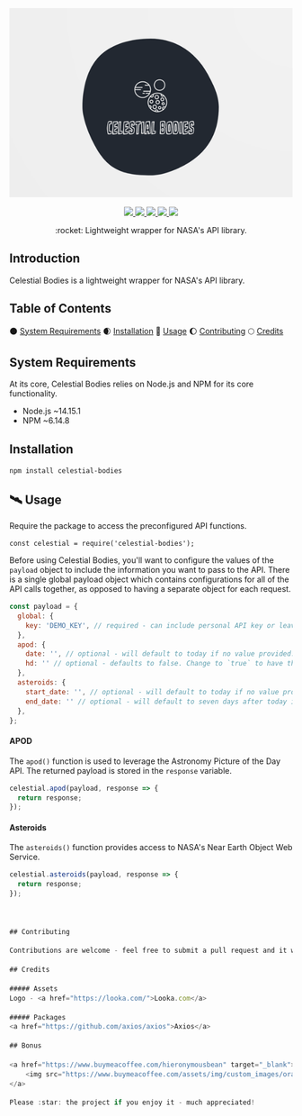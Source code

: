 <p align="center">
  <img src="./.github/assets/celestial-bodies.png" alt="Celestial Bodies">
</p>

<p align="center">
  <a href="#">
    <img src="https://img.shields.io/static/v1?label=status&message=Active%20Development&color=blue&style=flat-square&?logo=open-source-initiative&logoColor=ffffff">
  </a>
  <a href="#">
    <img src="https://img.shields.io/github/v/release/hieronymous-bean/celestial-bodies?include_prereleases&style=flat-square">
  </a>
  <a href="#">
    <img src="https://img.shields.io/github/issues-raw/hieronymous-bean/celestial-bodies?style=flat-square">
  </a>
  <a href="#">
    <img src="https://img.shields.io/github/license/hieronymous-bean/exemplar?style=flat-square">
  </a>
  <a href="#">
    <img src="https://img.shields.io/badge/gulp-builds_this_project-eb4a4b.svg?logo=data%3Aimage%2Fpng%3Bbase64%2CiVBORw0KGgoAAAANSUhEUgAAAAYAAAAOCAMAAAA7QZ0XAAAABlBMVEUAAAD%2F%2F%2F%2Bl2Z%2FdAAAAAXRSTlMAQObYZgAAABdJREFUeAFjAAFGRjSSEQzwUgwQkjAFAAtaAD0Ls2nMAAAAAElFTkSuQmCC&style=flat-square">
  </a>
  <br>
</p>

<p align="center">:rocket: Lightweight wrapper for NASA's API library.</p>





## Introduction
Celestial Bodies is a lightweight wrapper for NASA's API library. 




## Table of Contents

:new_moon: <a href="#system-requirements">System Requirements</a>
:waxing_crescent_moon: <a href="#installation">Installation</a>
:crescent_moon: <a href="#usage">Usage</a>
:moon: <a href="#contributing">Contributing</a>
:full_moon: <a href="#credits">Credits</a>



## System Requirements

At its core, Celestial Bodies relies on Node.js and NPM for its core functionality. 

- Node.js ~14.15.1
- NPM ~6.14.8


## Installation

```
npm install celestial-bodies
```

## :artificial_satellite: Usage
Require the package to access the preconfigured API functions.
```
const celestial = require('celestial-bodies');
```

Before using Celestial Bodies, you'll want to configure the values of the `payload` object to include the information you want to pass to the API. There is a single global payload object which contains configurations for all of the API calls together, as opposed to having a separate object for each request.

```js
const payload = {
  global: {
    key: 'DEMO_KEY', // required - can include personal API key or leave as DEMO_KEY and it will still work, but it at least needs to contain a value.
  },
  apod: {
    date: '', // optional - will default to today if no value provided. Format needs to be YYYY-MM-DD.
    hd: '' // optional - defaults to false. Change to `true` to have the API return a high-resolution endpoint.
  },
  asteroids: {
    start_date: '', // optional - will default to today if no value provided. Format needs to be YYYY-MM-DD. 
    end_date: '' // optional - will default to seven days after today if no value provided. Format needs to be YYYY-MM-DD.
  },
};
```


#### APOD
The `apod()` function is used to leverage the Astronomy Picture of the Day API. 
The returned payload is stored in the `response` variable.

```js
celestial.apod(payload, response => {
  return response;
});
```




#### Asteroids
The `asteroids()` function provides access to NASA's Near Earth Object Web Service. 

```js
celestial.asteroids(payload, response => {
  return response;
});



## Contributing

Contributions are welcome - feel free to submit a pull request and it will be reviewed promptly. 

## Credits

##### Assets
Logo - <a href="https://looka.com/">Looka.com</a>

##### Packages
<a href="https://github.com/axios/axios">Axios</a>

## Bonus

<a href="https://www.buymeacoffee.com/hieronymousbean" target="_blank">
    <img src="https://www.buymeacoffee.com/assets/img/custom_images/orange_img.png" alt="Buy Me A Coffee" style="height: 41px !important;width: 174px !important;box-shadow: 0px 3px 2px 0px rgba(190, 190, 190, 0.5) !important;-webkit-box-shadow: 0px 3px 2px 0px rgba(190, 190, 190, 0.5) !important;" >
</a>

Please :star: the project if you enjoy it - much appreciated!